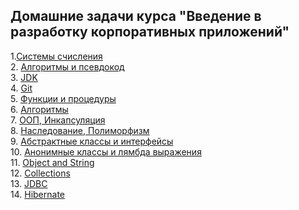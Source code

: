 ## Домашние задачи курса "Введение в разработку корпоративных приложений"

1.[Системы счисления](https://github.com/MarselFazlyev/InnopolisAttestation/tree/main/Homework1_SystemySchislenyja) \
2. [Алгоритмы и псевдокод](https://github.com/MarselFazlyev/InnopolisAttestation/tree/main/Homework2_Algoritms) \
3. [JDK](https://github.com/MarselFazlyev/InnopolisAttestation/tree/main/Homework3,4_InitialProject/src) \
4. [Git](https://github.com/MarselFazlyev/InnopolisAttestation/blob/main/HomeworkInnopolisGit_Readme.md) \
5. [Функции и процедуры](https://github.com/MarselFazlyev/InnopolisAttestation/tree/main/FunctionsandProcedures) \
6. [Алгоритмы](https://github.com/MarselFazlyev/InnopolisAttestation/tree/main/Homework6_Algoritmy_BigO/src) \
7. [ООП, Инкапсуляция]() \
8. [Наследование, Полиморфизм]() \
9. [Абстрактные классы и интерфейсы]() \
10. [Анонимные классы и лямбда выражения]() \
11. [Object and String]() \
12. [Collections]() \
13. [JDBC]() \
14. [Hibernate]() 
